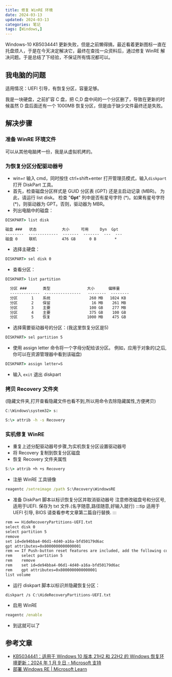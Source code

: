 ```yaml
---
title: 修复 WinRE 环境
date: 2024-03-13
updated: 2024-03-13
categories: 笔记
tags: [Windows,]
---
```


Windows-10 KB5034441 更新失败，但是之前懒得搞，最近看着更新图标一直在托盘烦人，于是在今天决定解决它，最终在查找一众资料后，通过修复 WinRE 解决问题。于是总结了下经验，不保证所有情况都可以。
<!-- more -->
## 我电脑的问题
适用情况：UEFI 引导，有恢复分区，容量足够。

我是一块硬盘，之前扩容 C 盘，把 C,D 盘中间的一个分区删了，导致在更新的时候虽然 D 盘后面还有一个 1000MB 恢复分区，但是由于缺少文件最终还是失败。

## 解决步骤
### 准备 WinRE 环境文件
可以从其他电脑拷一份，我是从虚拟机拷的。 
### 为恢复分区分配驱动器号
- win+r 输入 cmd，同时按住 ctrl+shift+enter 打开管理员模式，输入`diskpart`打开 DiskPart 工具。
- 首先，检查磁盘分区样式是 GUID 分区表 (GPT) 还是主启动记录 (MBR)。  为此，请运行 list disk。 检查 "**Gpt**" 列中是否有星号字符 (\*)。如果有星号字符(\*)，则驱动器为 GPT。否则，驱动器为 MBR。
- 列出电脑中的磁盘：
```cmd
DISKPART> list disk

磁盘 ###   状态           大小     可用     Dyn  Gpt
--------  -------------  -------  -------  ---  ---
磁盘 0     联机           476 GB      0 B        *
```
- 选择主硬盘：
```cmd
DISKPART> sel disk 0
```
- 查看分区：
```cmd
DISKPART> list partition

  分区 ###       类型                大小      偏移量
  -------------  ----------------   --------  --------
  分区      1    系统                 260 MB   1024 KB
  分区      2    保留                  16 MB    261 MB
  分区      3    主要                 100 GB    277 MB
  分区      4    主要                 375 GB    100 GB
  分区      5    恢复                1000 MB    475 GB
```
- 选择需要驱动器号的分区：(我这里恢复分区是5)
```cmd
DISKPART> sel partition 5
```
- 使用 assign letter 命令将一个字母分配给该分区。 例如，应用于对象的(之后,你可以在资源管理器中看到该磁盘)
```cmd
DISKPART> assign letter=S
```
- 输入 `exit` 退出 diskpart
### 拷贝 Recovery 文件夹
(隐藏文件夹,打开查看隐藏文件也看不到,所以用命令去除隐藏属性,方便拷贝)
```cmd
C:\Windows\system32> s:
```
```cmd
S:\> attrib -h -s Recovery
```
### 实机修复 WinRE
- 重复上述分配驱动器号步骤,为实机恢复分区设置驱动器号
- 将 Recovery 复制到恢复分区磁盘
- 恢复 Recovery 文件夹属性
```cmd
S:\> attrib +h +s Recovery
```
- 注册 WinRE 工具镜像
```cmd
reagentc /setreimage /path S:\Recovery\WindowsRE
```
- 准备 DiskPart 脚本以标识恢复分区并取消驱动器号
注意修改磁盘号和分区号,适用于UEFI. 保存为 txt 文件.(名字随意,路径随意,好输入就行)
:::tip
适用于 UEFI 引导, BIOS 请查看参考文章第二篇自行替换.
:::
```txt
rem == HideRecoveryPartitions-UEFI.txt
select disk 0
select partition 5
remove
set id=de94bba4-06d1-4d40-a16a-bfd50179d6ac
gpt attributes=0x8000000000000001
rem == If Push-button reset features are included, add the following commands:
rem    select partition 5
rem    remove
rem    set id=de94bba4-06d1-4d40-a16a-bfd50179d6ac
rem    gpt attributes=0x8000000000000001
list volume
```
- 运行 diskpart 脚本以标识并隐藏恢复分区：
```
diskpart /s C:\HideRecoveryPartitions-UEFI.txt
```
- 启用 WinRE
```cmd
reagentc /enable
```
- 到这就可以了

## 参考文章
- [KB5034441：适用于 Windows 10 版本 21H2 和 22H2 的 Windows 恢复环境更新：2024 年 1 月 9 日 - Microsoft 支持](https://support.microsoft.com/zh-cn/topic/kb5034441-%E9%80%82%E7%94%A8%E4%BA%8E-windows-10-%E7%89%88%E6%9C%AC-21h2-%E5%92%8C-22h2-%E7%9A%84-windows-%E6%81%A2%E5%A4%8D%E7%8E%AF%E5%A2%83%E6%9B%B4%E6%96%B0-2024-%E5%B9%B4-1-%E6%9C%88-9-%E6%97%A5-62c04204-aaa5-4fee-a02a-2fdea17075a8#%E6%91%98%E8%A6%81)
- [部署 Windows RE | Microsoft Learn](https://learn.microsoft.com/zh-cn/windows-hardware/manufacture/desktop/deploy-windows-re?view=windows-10)
